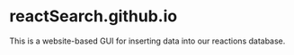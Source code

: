 # reactSearch.github.io
This is a website-based GUI for inserting data into our reactions database.
